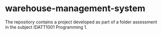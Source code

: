 # warehouse-management-system
The repository contains a project developed as part of a folder assessment in the subject IDATT1001 Programming 1.
